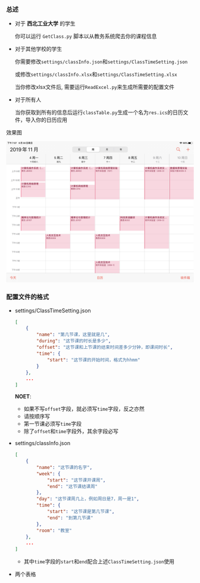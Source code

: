 ### 总述

- 对于 **西北工业大学** 的学生

  你可以运行 `GetClass.py` 脚本以从教务系统爬去你的课程信息

- 对于其他学校的学生

  你需要修改`settings/classInfo.json`和`settings/ClassTimeSetting.json`

  或修改`settings/classInfo.xlsx`和`settings/ClassTimeSetting.xlsx`

  当你修改xlsx文件后, 需要运行`ReadExcel.py`来生成所需要的配置文件


- 对于所有人

  当你获取到所有的信息后运行`classTable.py`生成一个名为`res.ics`的日历文件，导入你的日历应用

效果图

![](material/screenshot.jpg)

### 配置文件的格式

- settings/ClassTimeSetting.json

  ```json
  [
      {
          "name": "第几节课，这里就是几",
          "during": "这节课的时长是多少",
          "offset": "这节课和上节课的结束时间差多少分钟，即课间时长",
          "time": {
              "start": "这节课的开始时间，格式为hhmm"
          }
      },
      ...
  ]
  ```

  **NOET**:
  - 如果不写`offset`字段，就必须写`time`字段，反之亦然
  - 请按顺序写
  - 第一节课必须写`time`字段
  - 除了`offset`和`time`字段外，其余字段必写


- settings/classInfo.json

  ```json
  [
      {
          "name": "这节课的名字",
          "week": {
              "start": "这节课开课周",
              "end": "这节课结课周"
          },
          "day": "这节课周几上，例如周日是7，周一是1",
          "time": {
              "start": "这节课是第几节课",
              "end": "到第几节课"
          },
          "room": "教室"
      },
      ...
  ]
  ```

  - 其中`time`字段的`start`和`end`配合上述`ClassTimeSetting.json`使用

- 两个表格
